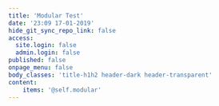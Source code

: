 ```yaml
---
title: 'Modular Test'
date: '23:09 17-01-2019'
hide_git_sync_repo_link: false
access:
  site.login: false
  admin.login: false
published: false
onpage_menu: false
body_classes: 'title-h1h2 header-dark header-transparent'
content:
    items: '@self.modular'
---
```




